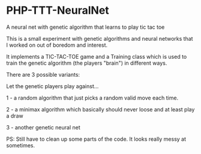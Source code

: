 # PHP-TTT-NeuralNet
A neural net with genetic algorithm that learns to play tic tac toe


This is a small experiment with genetic algorithms and neural networks that I worked on out of boredom and interest.

It implements a TIC-TAC-TOE game and a Training class which is used to train the genetic algorithm (the players "brain") in different ways.

There are 3 possible variants:

Let the genetic players play against...

1 - a random algorithm that just picks a random valid move each time.

2 - a minimax algorithm which basically should never loose and at least play a draw

3 - another genetic neural net


PS: Still have to clean up some parts of the code. It looks really messy at sometimes.
